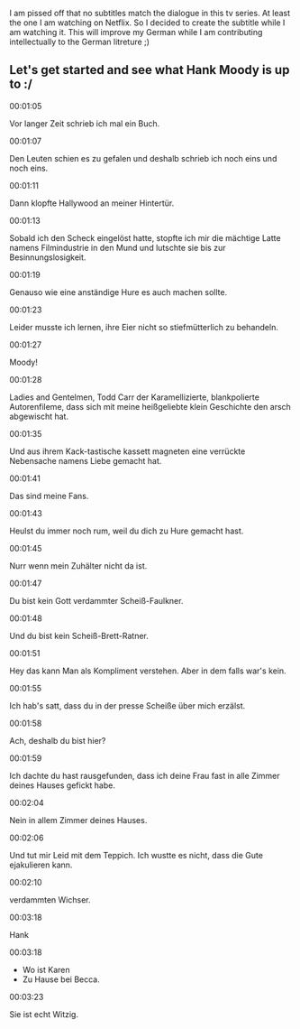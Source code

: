 I am pissed off that no subtitles match the dialogue in this tv series.
At least the one I am watching on Netflix.
So I decided to create the subtitle while I am watching it.
This will improve my German while I am contributing intellectually to the German litreture ;) 

## Let's get started and see what Hank Moody is up to :/

00:01:05

Vor langer Zeit schrieb ich mal ein Buch.

00:01:07

Den Leuten schien es zu gefalen und deshalb schrieb ich noch eins und noch eins.

00:01:11

Dann klopfte Hallywood an meiner Hintertür.

00:01:13

Sobald ich den Scheck eingelöst hatte, 
stopfte ich mir die mächtige Latte namens Filmindustrie in den Mund und lutschte sie bis zur Besinnungslosigkeit.

00:01:19

Genauso wie eine anständige Hure es auch machen sollte.

00:01:23

Leider musste ich lernen, ihre Eier nicht so stiefmütterlich zu behandeln.

00:01:27

Moody!

00:01:28

Ladies and Gentelmen, Todd Carr der Karamellizierte, blankpolierte Autorenfileme, dass sich mit meine heißgeliebte klein Geschichte den arsch abgewischt hat.

00:01:35

Und aus ihrem Kack-tastische kassett magneten eine verrückte Nebensache namens Liebe gemacht hat.

00:01:41

Das sind meine Fans.

00:01:43

Heulst du immer noch rum, weil du dich zu Hure gemacht hast.

00:01:45

Nurr wenn mein Zuhälter nicht da ist.

00:01:47

Du bist kein Gott verdammter Scheiß-Faulkner.

00:01:48

Und du bist kein Scheiß-Brett-Ratner.

00:01:51

Hey das kann Man als Kompliment verstehen.
Aber in dem falls war's kein.

00:01:55

Ich hab's satt, dass du in der presse Scheiße über mich erzälst.

00:01:58

Ach, deshalb du bist hier?

00:01:59

Ich dachte du hast rausgefunden, dass ich deine Frau fast in alle Zimmer deines Hauses gefickt habe.

00:02:04

Nein in allem Zimmer deines Hauses.

00:02:06

Und tut mir Leid mit dem Teppich.
Ich wustte es nicht, dass die Gute ejakulieren kann.

00:02:10

verdammten Wichser.

00:03:18

Hank

00:03:18

- Wo ist Karen
- Zu Hause bei Becca.

00:03:23

Sie ist echt Witzig.



